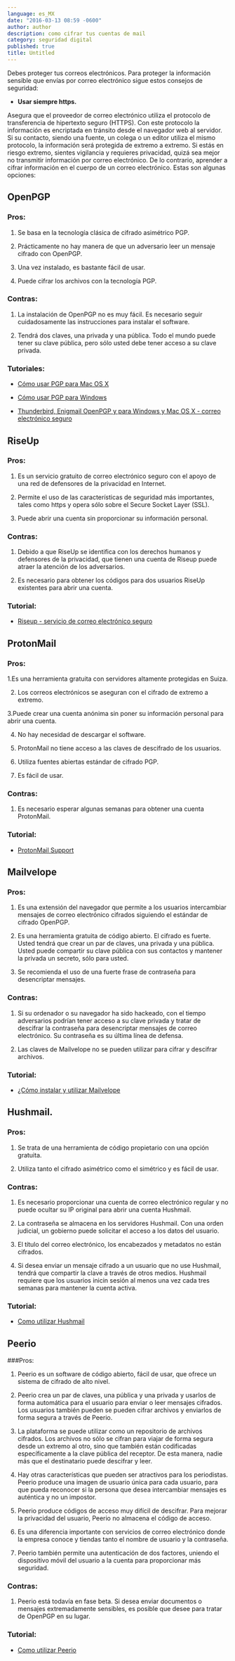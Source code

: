 ```yaml
---
language: es_MX
date: "2016-03-13 08:59 -0600"
author: author
description: como cifrar tus cuentas de mail
category: seguridad digital
published: true
title: Untitled
---
```


Debes proteger tus correos electrónicos. Para proteger la información sensible que envías por correo electrónico sigue estos consejos de seguridad: 

- **Usar siempre https.** 

Asegura que el proveedor de correo electrónico utiliza el protocolo de transferencia de hipertexto seguro (HTTPS). Con este protocolo la información es encriptada en tránsito desde el navegador web al servidor. Si su contacto, siendo una fuente, un colega o un editor utiliza el mismo protocolo, la información será protegida de extremo a extremo. Si estás en riesgo extremo, sientes vigilancia y requieres privacidad, quizá sea mejor no transmitir información por correo electrónico. De lo contrario, aprender a cifrar información en el cuerpo de un correo electrónico. Estas son algunas opciones: 

## OpenPGP
### Pros: 
1. Se basa en la tecnología clásica de cifrado asimétrico PGP. 

2. Prácticamente no hay manera de que un adversario leer un mensaje cifrado con OpenPGP. 

3. Una vez instalado, es bastante fácil de usar. 

4. Puede cifrar los archivos con la tecnología PGP.

### Contras: 
1. La instalación de OpenPGP no es muy fácil. Es necesario seguir cuidadosamente las instrucciones para instalar el software. 

2. Tendrá dos claves, una privada y una pública. Todo el mundo puede tener su clave pública, pero sólo usted debe tener acceso a su clave privada. 

### Tutoriales:
- [Cómo usar PGP para Mac OS X](http://bit.ly/1Rhx7JK)

- [Cómo usar PGP para Windows](http://bit.ly/20PpmwY)

- [Thunderbird, Enigmail OpenPGP y para Windows y Mac OS X - correo electrónico seguro](http://bit.ly/1PRpdpX)

## RiseUp

### Pros:
1. Es un servicio gratuito de correo electrónico seguro con el apoyo de una red de defensores de la privacidad en Internet. 

2. Permite el uso de las características de seguridad más importantes, tales como https y opera sólo sobre el Secure Socket Layer (SSL). 

3. Puede abrir una cuenta sin proporcionar su información personal.

### Contras:
1. Debido a que RiseUp se identifica con los derechos humanos y defensores de la privacidad, que tienen una cuenta de Riseup puede atraer la atención de los adversarios. 

2. Es necesario para obtener los códigos para dos usuarios RiseUp existentes para abrir una cuenta.

### Tutorial:
- [Riseup - servicio de correo electrónico seguro](http://bit.ly/1oYobj9)

## ProtonMail

### Pros:
1.Es una herramienta gratuita con servidores altamente protegidas en Suiza. 

2. Los correos electrónicos se aseguran con el cifrado de extremo a extremo. 

3.Puede crear una cuenta anónima sin poner su información personal para abrir una cuenta. 

4. No hay necesidad de descargar el software. 

5. ProtonMail no tiene acceso a las claves de descifrado de los usuarios. 

6. Utiliza fuentes abiertas estándar de cifrado PGP. 

7. Es fácil de usar.

### Contras:
1. Es necesario esperar algunas semanas para obtener una cuenta ProtonMail.

### Tutorial:
- [ProtonMail Support](http://bit.ly/1QqZKUe)
 
## Mailvelope

### Pros:
1. Es una extensión del navegador que permite a los usuarios intercambiar mensajes de correo electrónico cifrados siguiendo el estándar de cifrado OpenPGP. 

2. Es una herramienta gratuita de código abierto. El cifrado es fuerte. Usted tendrá que crear un par de claves, una privada y una pública. Usted puede compartir su clave pública con sus contactos y mantener la privada un secreto, sólo para usted. 

3. Se recomienda el uso de una fuerte frase de contraseña para desencriptar mensajes.

### Contras: 
1. Si su ordenador o su navegador ha sido hackeado, con el tiempo adversarios podrían tener acceso a su clave privada y tratar de descifrar la contraseña para desencriptar mensajes de correo electrónico. Su contraseña es su última línea de defensa. 

2. Las claves de Mailvelope no se pueden utilizar para cifrar y descifrar archivos.

### Tutorial:
- [¿Cómo instalar y utilizar Mailvelope](http://bit.ly/1QcuOIM)

## Hushmail.

### Pros:
1. Se trata de una herramienta de código propietario con una opción gratuita. 

2. Utiliza tanto el cifrado asimétrico como el simétrico y es fácil de usar.

### Contras: 
1. Es necesario proporcionar una cuenta de correo electrónico regular y no puede ocultar su IP original para abrir una cuenta Hushmail. 

2. La contraseña se almacena en los servidores Hushmail. Con una orden judicial, un gobierno puede solicitar el acceso a los datos del usuario. 

3. El título del correo electrónico, los encabezados y metadatos no están cifrados. 

4. Si desea enviar un mensaje cifrado a un usuario que no use Hushmail, tendrá que compartir la clave a través de otros medios. Hushmail requiere que los usuarios inicin sesión al menos una vez cada tres semanas para mantener la cuenta activa.

### Tutorial:
- [Como utilizar Hushmail](http://bit.ly/1oYpOxa)

## Peerio

###Pros: 
1. Peerio es un software de código abierto, fácil de usar, que ofrece un sistema de cifrado de alto nivel. 

2. Peerio crea un par de claves, una pública y una privada y usarlos de forma automática para el usuario para enviar o leer mensajes cifrados. Los usuarios también pueden se pueden cifrar archivos y enviarlos de forma segura a través de Peerio. 

3. La plataforma se puede utilizar como un repositorio de archivos cifrados. Los archivos no sólo se cifran para viajar de forma segura desde un extremo al otro, sino que también están codificadas específicamente a la clave pública del receptor. De esta manera, nadie más que el destinatario puede descifrar y leer. 

4. Hay otras características que pueden ser atractivos para los periodistas. Peerio produce una imagen de usuario única para cada usuario, para que pueda reconocer si la persona que desea intercambiar mensajes es auténtica y no un impostor. 

5. Peerio produce códigos de acceso muy difícil de descifrar. Para mejorar la privacidad del usuario, Peerio no almacena el código de acceso. 

6. Es una diferencia importante con servicios de correo electrónico donde la empresa conoce y tiendas tanto el nombre de usuario y la contraseña. 

7. Peerio también permite una autenticación de dos factores, uniendo el dispositivo móvil del usuario a la cuenta para proporcionar más seguridad.

### Contras:
1. Peerio está todavía en fase beta. Si desea enviar documentos o mensajes extremadamente sensibles, es posible que desee para tratar de OpenPGP en su lugar.

### Tutorial:
- [Como utilizar Peerio](http://bit.ly/23s0DTP)
